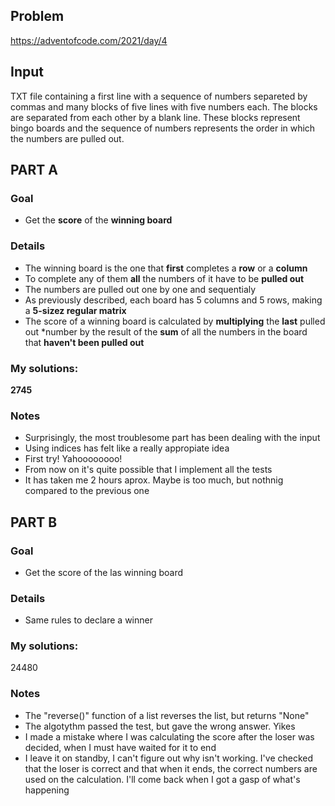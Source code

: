## Problem

https://adventofcode.com/2021/day/4

## Input

TXT file containing a first line with a sequence of numbers separeted by commas and many blocks of five lines with five numbers each.
The blocks are separated from each other by a blank line. These blocks represent bingo boards and the sequence of
numbers represents the order in which the numbers are pulled out.

## **PART A**

### Goal
+ Get the **score** of the **winning board**

### Details
+ The winning board is the one that **first** completes a **row** or a **column**
+ To complete any of them **all** the numbers of it have to be **pulled out**
+ The numbers are pulled out one by one and sequentialy
+ As previously described, each board has 5 columns and 5 rows, making a **5-sizez regular matrix**
+ The score of a winning board is calculated by **multiplying** the **last** pulled out *number by the result of
the **sum** of all the numbers in the board that **haven't been pulled out**

### My solutions:
**2745**

### Notes
+ Surprisingly, the most troublesome part has been dealing with the input
+ Using indices has felt like a really appropiate idea
+ First try! Yahoooooooo!
+ From now on it's quite possible that I implement all the tests
+ It has taken me 2 hours aprox. Maybe is too much, but nothnig compared to the previous one

## **PART B**

### Goal
+ Get the score of the las winning board

### Details
+ Same rules to declare a winner

### My solutions:
24480

### Notes
+ The "reverse()" function of a list reverses the list, but returns "None"
+ The algotythm passed the test, but gave the wrong answer. Yikes
+ I made a mistake where I was calculating the score after the loser was decided,
when I must have waited for it to end
+ I leave it on standby, I can't figure out why isn't working. I've checked that
the loser is correct and that when it ends, the correct numbers are used on the calculation.
I'll come back when I got a gasp of what's happening